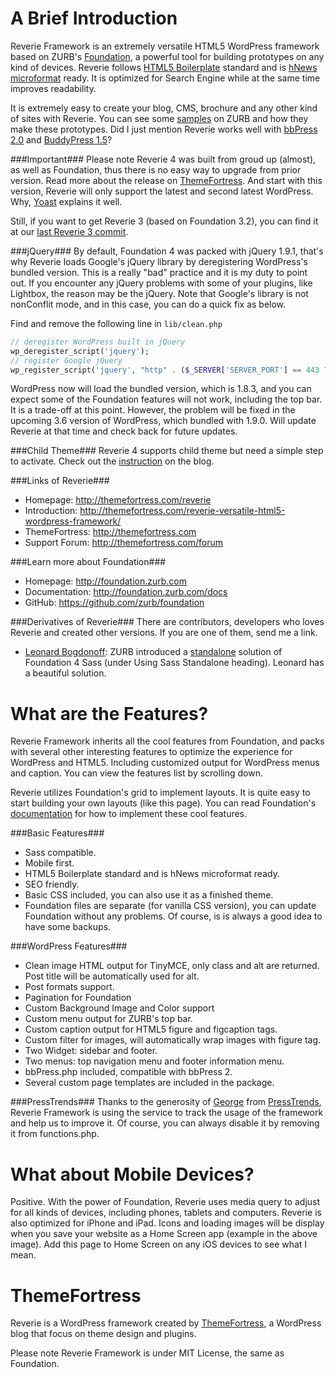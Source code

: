 A Brief Introduction
====================
Reverie Framework is an extremely versatile HTML5 WordPress framework based on ZURB's [Foundation](http://foundation.zurb.com), a powerful tool for building prototypes on any kind of devices. Reverie follows [HTML5 Boilerplate](http://html5boilerplate.com) standard and is [hNews microformat](https://www.readability.com/publishers/guidelines) ready. It is optimized for Search Engine while at the same time improves readability.

It is extremely easy to create your blog, CMS, brochure and any other kind of sites with Reverie. You can see some [samples](http://foundation.zurb.com/templates.php) on ZURB and how they make these prototypes. Did I just mention Reverie works well with [bbPress 2.0](http://bbpress.org/) and [BuddyPress 1.5](http://buddypress.org/)?

###Important###
Please note Reverie 4 was built from groud up (almost), as well as Foundation, thus there is no easy way to upgrade from prior version. Read more about the release on [ThemeFortress](http://themefortress.com/reverie-framework-4/). And start with this version, Reverie will only support the latest and second latest WordPress. Why, [Yoast](http://yoast.com/why-we-dont-support-old-wordpress-versions/) explains it well.

Still, if you want to get Reverie 3 (based on Foundation 3.2), you can find it at our [last Reverie 3 commit](https://github.com/milohuang/reverie/tree/2ef429776d4d3e27906e44d7d0a43cf912078e36).

###jQuery###
By default, Foundation 4 was packed with jQuery 1.9.1, that's why Reverie loads Google's jQuery library by deregistering WordPress's bundled version. This is a really "bad" practice and it is my duty to point out. If you encounter any jQuery problems with some of your plugins, like Lightbox, the reason may be the jQuery. Note that Google's library is not nonConflit mode, and in this case, you can do a quick fix as below.

Find and remove the following line in `lib/clean.php`

```php
// deregister WordPress built in jQuery
wp_deregister_script('jquery');
// register Google jQuery
wp_register_script('jquery', "http" . ($_SERVER['SERVER_PORT'] == 443 ? "s" : "") . "://ajax.googleapis.com/ajax/libs/jquery/1.9.1/jquery.min.js", false, null, true);
```

WordPress now will load the bundled version, which is 1.8.3, and you can expect some of the Foundation features will not work, including the top bar. It is a trade-off at this point. However, the problem will be fixed in the upcoming 3.6 version of WordPress, which bundled with 1.9.0. Will update Reverie at that time and check back for future updates.


###Child Theme###
Reverie 4 supports child theme but need a simple step to activate. Check out the [instruction](http://themefortress.com/child-theme-reverie-4/) on the blog.


###Links of Reverie###
* Homepage:      http://themefortress.com/reverie
* Introduction:  http://themefortress.com/reverie-versatile-html5-wordpress-framework/
* ThemeFortress: http://themefortress.com
* Support Forum: http://themefortress.com/forum

###Learn more about Foundation###
* Homepage:      http://foundation.zurb.com  
* Documentation: http://foundation.zurb.com/docs  
* GitHub:        https://github.com/zurb/foundation

###Derivatives of Reverie###
There are contributors, developers who loves Reverie and created other versions. If you are one of them, send me a link.
* [Leonard Bogdonoff](https://github.com/lkbgift/reverie/): ZURB introduced a [standalone](http://foundation.zurb.com/docs/sass.html) solution of Foundation 4 Sass (under Using Sass Standalone heading). Leonard has a beautiful solution.



What are the Features?
======================
Reverie Framework inherits all the cool features from Foundation, and packs with several other interesting features to optimize the experience for WordPress and HTML5. Including customized output for WordPress menus and caption. You can view the features list by scrolling down.

Reverie utilizes Foundation's grid to implement layouts. It is quite easy to start building your own layouts (like this page). You can read Foundation's [documentation](http://foundation.zurb.com/docs/) for how to implement these cool features.

###Basic Features###
* Sass compatible.
* Mobile first.
* HTML5 Boilerplate standard and is hNews microformat ready.
* SEO friendly.
* Basic CSS included, you can also use it as a finished theme.
* Foundation files are separate (for vanilla CSS version), you can update Foundation without any problems. Of course, is is always a good idea to have some backups.

###WordPress Features###
* Clean image HTML output for TinyMCE, only class and alt are returned. Post title will be automatically used for alt.
* Post formats support.
* Pagination for Foundation
* Custom Background Image and Color support
* Custom menu output for ZURB's top bar.
* Custom caption output for HTML5 figure and figcaption tags.
* Custom filter for images, will automatically wrap images with figure tag.
* Two Widget: sidebar and footer.
* Two menus: top navigation menu and footer information menu.
* bbPress.php included, compatible with bbPress 2.
* Several custom page templates are included in the package.

###PressTrends###
Thanks to the generosity of [George](https://twitter.com/prstrends) from [PressTrends](http://www.presstrends.io/), Reverie Framework is using the service to track the usage of the framework and help us to improve it. Of course, you can always disable it by removing it from functions.php.

What about Mobile Devices?
==========================
Positive. With the power of Foundation, Reverie uses media query to adjust for all kinds of devices, including phones, tablets and computers. Reverie is also optimized for iPhone and iPad. Icons and loading images will be display when you save your website as a Home Screen app (example in the above image). Add this page to Home Screen on any iOS devices to see what I mean.

ThemeFortress
=============
Reverie is a WordPress framework created by [ThemeFortress](http://themefortress.com), a WordPress blog that focus on theme design and plugins.

Please note Reverie Framework is under MIT License, the same as Foundation.

